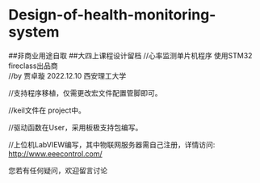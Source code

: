# Design-of-health-monitoring-system
##非商业用途自取
##大四上课程设计留档
//心率监测单片机程序 使用STM32 fireclass出品商<br>
	//by 贾卓璇 2022.12.10  西安理工大学

//支持程序移植，仅需更改宏文件配置管脚即可。

//keil文件在 project中。

//驱动函数在User，采用板极支持包编写。<br>

//上位机LabVIEW编写，其中物联网服务器需自己注册，详情访问: http://www.eeecontrol.com/<br>

您若有任何疑问，欢迎留言讨论
